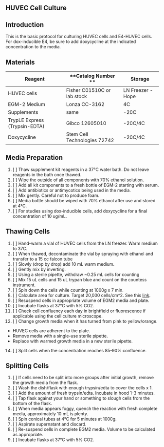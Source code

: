 ##  HUVEC Cell Culture

## Introduction

This is the basic protocol for culturing HUVEC cells and E4-HUVEC cells.  For dox-inducible E4, be sure to add doxycycline at the indicated concentration to the media.

## Materials

| **Reagent** 	| **Catalog Number **| **Storage**|      
|---------------|-----------------------|------------|
| HUVEC cells 	| Fisher C01510C or lab stock	| LN Freezer - Hope|	
| EGM-2 Medium 	| Lonza CC-3162 	|4C|
| Supplements 	| same 	|-20C|
| TrypLE Express (Trypsin-EDTA)	|  Gibco 12605010 |-20C/4C|
| Doxycycline	| Stem Cell Technologies 72742 |-20C/4C|

## Media Preparation

1.  [ ] Thaw supplement kit reagents in a 37°C water bath. Do not leave reagents in the bath once thawed. 
2.  [ ] Wipe the outside of all components with 70% ethanol solution. 
3.  [ ] Add all kit components to a fresh bottle of EGM-2 starting with serum.
4.  [ ] Add antibiotics or antimycotics being used in the media. 
5.  [ ] Mix gently. Careful not to produce foam.
6.  [ ] Media bottle should be wiped with 70% ethanol after use and stored at 4°C. 
7.  [ ] For studies using dox-inducible cells, add doxycycline for a final concentration of 10 ug/mL. 

## Thawing Cells

1.  [ ] Hand-warm a vial of HUVEC cells from the LN freezer. Warm medium to 37C.
2.  [ ] When thawed, decontaminate the vial by spraying with ethanol and transfer to a 15 cc falcon tube 
3.  [ ] Slowly (drop by drop) add 10 mL warm medium.
4.  [ ] Gently mix by inverting. 
6.  [ ] Using a sterile pipette, withdraw ~0.25 mL cells for counting
7.  [ ] Mix 15 uL cells and 15 uL trypan blue and count on the countess instrument. 
8.  [ ] Spin down the cells while counting at 1000g x 7 min.
9.  [ ] Calculate area for culture.  Target 20,000 cells/cm^2.  See this [link](https://www.thermofisher.com/us/en/home/references/gibco-cell-culture-basics/cell-culture-protocols/cell-culture-useful-numbers.html).
10.  [ ] Resuspend cells in appropriate volume of EGM2 media and plate.
11.  [ ] Incubate flasks at 37°C with 5% CO2. 
12.  [ ] Check cell confluency each day in brightfield or fluorescence if applicable using the cell culture microscope. 
13.  [ ] Change growth media when it has turned from pink to yellow/orange. 
  *  HUVEC cells are adherent to the plate. 
  *  Remove media with a single-use sterile pipette. 
  *  Replace with warmed growth media in a new sterile pipette. 
14. [ ] Split cells when the concentration reaches 85-90% confluence. 

## Splitting Cells

1.  [ ] If cells need to be split into more groups after initial growth, remove the growth media from the flask. 
2.  [ ] Wash the dish/flask with enough trypsin/edta to cover the cells x 1.
3.  [ ] Add the amount of fresh trypsin/edta. Incubate in hood 1-3 minutes.
4.  [ ] Tap flask against your hand  or something to slough cells from the bottom of the flask. 
5.  [ ] When media appears foggy, quench the reaction with fresh complete media, approximately 10 mL is plenty. 
6.  [ ] Spin conical tubes at 4°C for 5 minutes at 1000g.
7.  [ ] Aspirate supernatant and discard. 
8.  [ ] Re-suspend cells in complete EGM2 media.  Volume to be calculated as appropriate.
9. [ ] Incubate flasks at 37°C with 5% CO2.


